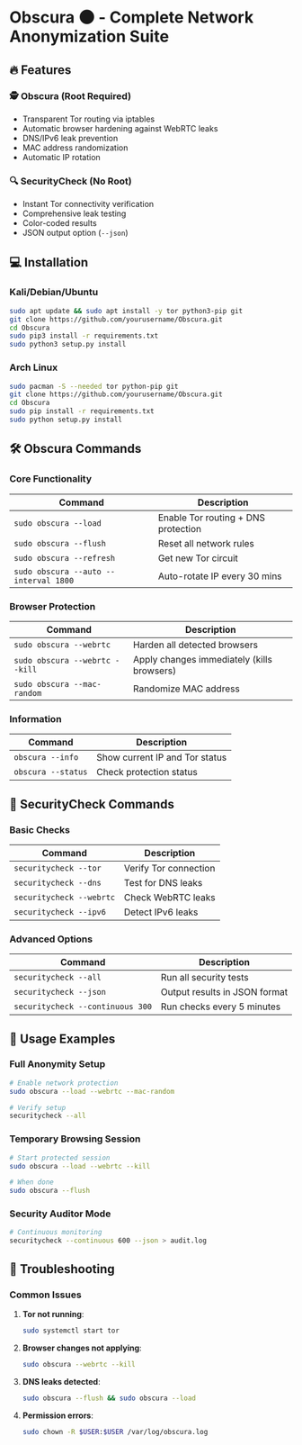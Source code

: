 # Obscura 🌑 - Complete Network Anonymization Suite


## 🔥 Features

### 🕵️ Obscura (Root Required)
- Transparent Tor routing via iptables
- Automatic browser hardening against WebRTC leaks
- DNS/IPv6 leak prevention
- MAC address randomization
- Automatic IP rotation

### 🔍 SecurityCheck (No Root)
- Instant Tor connectivity verification
- Comprehensive leak testing
- Color-coded results
- JSON output option (`--json`)

## 💻 Installation

### Kali/Debian/Ubuntu
```bash
sudo apt update && sudo apt install -y tor python3-pip git
git clone https://github.com/yourusername/Obscura.git
cd Obscura
sudo pip3 install -r requirements.txt
sudo python3 setup.py install
```

### Arch Linux
```bash
sudo pacman -S --needed tor python-pip git
git clone https://github.com/yourusername/Obscura.git
cd Obscura
sudo pip install -r requirements.txt
sudo python setup.py install
```

## 🛠 Obscura Commands

### Core Functionality
| Command | Description |
|---------|-------------|
| `sudo obscura --load` | Enable Tor routing + DNS protection |
| `sudo obscura --flush` | Reset all network rules |
| `sudo obscura --refresh` | Get new Tor circuit |
| `sudo obscura --auto --interval 1800` | Auto-rotate IP every 30 mins |

### Browser Protection
| Command | Description |
|---------|-------------|
| `sudo obscura --webrtc` | Harden all detected browsers |
| `sudo obscura --webrtc --kill` | Apply changes immediately (kills browsers) |
| `sudo obscura --mac-random` | Randomize MAC address |

### Information
| Command | Description |
|---------|-------------|
| `obscura --info` | Show current IP and Tor status |
| `obscura --status` | Check protection status |

## 🔎 SecurityCheck Commands

### Basic Checks
| Command | Description |
|---------|-------------|
| `securitycheck --tor` | Verify Tor connection |
| `securitycheck --dns` | Test for DNS leaks |
| `securitycheck --webrtc` | Check WebRTC leaks |
| `securitycheck --ipv6` | Detect IPv6 leaks |

### Advanced Options
| Command | Description |
|---------|-------------|
| `securitycheck --all` | Run all security tests |
| `securitycheck --json` | Output results in JSON format |
| `securitycheck --continuous 300` | Run checks every 5 minutes |

## 🚀 Usage Examples

### Full Anonymity Setup
```bash
# Enable network protection
sudo obscura --load --webrtc --mac-random

# Verify setup
securitycheck --all
```

### Temporary Browsing Session
```bash
# Start protected session
sudo obscura --load --webrtc --kill

# When done
sudo obscura --flush
```

### Security Auditor Mode
```bash
# Continuous monitoring
securitycheck --continuous 600 --json > audit.log
```


## 🚨 Troubleshooting

### Common Issues
1. **Tor not running**:
   ```bash
   sudo systemctl start tor
   ```

2. **Browser changes not applying**:
   ```bash
   sudo obscura --webrtc --kill
   ```

3. **DNS leaks detected**:
   ```bash
   sudo obscura --flush && sudo obscura --load
   ```

4. **Permission errors**:
   ```bash
   sudo chown -R $USER:$USER /var/log/obscura.log
   ```
